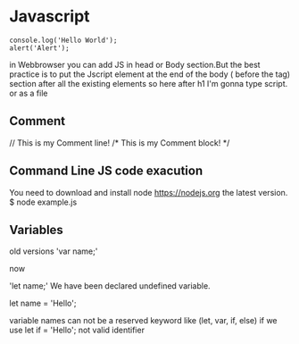 # Javascript
```
console.log('Hello World');
alert('Alert');
```
in Webbrowser you can add JS in head or Body section.But the best practice is to put the Jscript element at the end of the body ( before the </body> tag) section after all the existing elements so here after h1 I'm gonna type script. <script></script> or as a file <script src="example.js"></script>

## Comment
// This is my Comment line!
/*
 This is my Comment block!
*/

## Command Line JS code exacution
You need to download and install node https://nodejs.org the latest version.
$ node example.js 

## Variables
old versions
'var name;'

now 

'let name;' We have been declared undefined variable.

let name = 'Hello';

variable names can not be a reserved keyword like (let, var, if, else)
if we use let if = 'Hello'; not valid identifier


